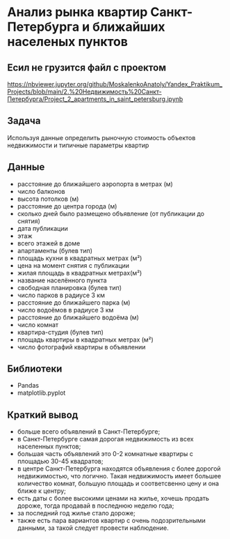 # Анализ рынка квартир Санкт-Петербурга и ближайших населеных пунктов

## Есил не грузится файл с проектом

https://nbviewer.jupyter.org/github/MoskalenkoAnatoly/Yandex_Praktikum_Projects/blob/main/2.%20Недвижимость%20Санкт-Петербурга/Project_2_apartments_in_saint_petersburg.ipynb

## Задача

Используя данные  определить рыночную стоимость объектов недвижимости и типичные параметры квартир

## Данные

- расстояние до ближайшего аэропорта в метрах (м)
- число балконов
- высота потолков (м)
- расстояние до центра города (м)
- сколько дней было размещено объявление (от публикации до снятия)
- дата публикации
- этаж
- всего этажей в доме
- апартаменты (булев тип)
- площадь кухни в квадратных метрах (м²)
- цена на момент снятия с публикации
- жилая площадь в квадратных метрах(м²)
- название населённого пункта
- свободная планировка (булев тип)
- число парков в радиусе 3 км
- расстояние до ближайшего парка (м)
- число водоёмов в радиусе 3 км
- расстояние до ближайшего водоёма (м)
- число комнат
- квартира-студия (булев тип)
- площадь квартиры в квадратных метрах (м²)
- число фотографий квартиры в объявлении

## Библиотеки

- Pandas
- matplotlib.pyplot

## Краткий вывод

- больше всего объявлений в Санкт-Петербурге;
- в Санкт-Петербурге самая дорогая недвижимость из всех населенных пунктов;
- большая часть объявлений это 0-2 комнатные квартиры с площадью 30-45 квадратов;
- в центре Санкт-Петербурга находятся объявления с более дорогой недвижимостью, что логично. Такая недвижимость имеет большее количество комнат, большую площадь и соответсвенно цену и она ближе к центру;
- есть даты с более высокими ценами на жилье, хочешь продать дороже, тогда продавай в последнюю неделю года;
- за последний год жилье стало дороже;
- также есть пара вариантов квартир с очень подозрительными данными, за такой следует провести наблюдение.
